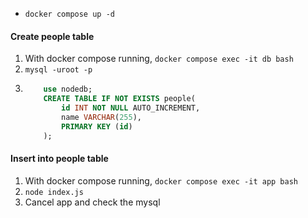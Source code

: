 * `docker compose up -d`

#### Create people table

1. With docker compose running, `docker compose exec -it db bash`
2. `mysql -uroot -p`
3. 
    ```sql
        use nodedb; 
        CREATE TABLE IF NOT EXISTS people(
            id INT NOT NULL AUTO_INCREMENT,
            name VARCHAR(255),
            PRIMARY KEY (id)
        );
    ```

#### Insert into people table

1. With docker compose running, `docker compose exec -it app bash`
2. `node index.js`
3. Cancel app and check the mysql